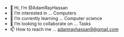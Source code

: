 - 👋 Hi, I’m @AdamRayHassan
- 👀 I’m interested in ... Computers
- 🌱 I’m currently learning ... Computer science 
- 💞️ I’m looking to collaborate on ... Tasks
- 📫 How to reach me ... adamrayhassan9@gmail.com

<!---
AdamRayHassan/AdamRayHassan is a ✨ special ✨ repository because its `README.md` (this file) appears on your GitHub profile.
You can click the Preview link to take a look at your changes.
--->
